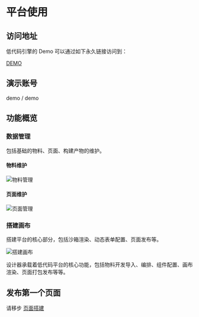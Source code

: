 # 平台使用

## 访问地址

低代码引擎的 Demo 可以通过如下永久链接访问到：

[DEMO](https://static-cdn.ry-ltd.site/lowcode-center-web/#/atomManagement/pageManage/list)

## 演示账号

demo / demo

## 功能概览

### 数据管理

包括基础的物料、页面、构建产物的维护。

#### 物料维护

![物料管理](./images/component-manager.png)

#### 页面维护

![页面管理](./images/page-manager.png)


### 搭建画布

搭建平台的核心部分，包括沙箱渲染、动态表单配置、页面发布等。

![搭建画布](./images/canvas-show.png)

设计器承载着低代码平台的核心功能，包括物料开发导入、编排、组件配置、画布渲染、页面打包发布等等。

## 发布第一个页面

请移步 [页面搭建](/guide/operation/build-page) 